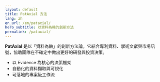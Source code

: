 ```yaml
---
layout: default
title: PatAxial 方法
lang: zh
en_url: /en/pataxial/
hero_subtitle: 以資料為軸的創新方法
permalink: /pataxial/
---
```



**PatAxial** 是以「資料為軸」的創新方法論。它結合專利資料、學術文獻與市場訊號，協助團隊在不確定中做出更好的研發與投資決策。

- 以 Evidence 為核心的決策框架
- 自動化的資料擷取與可視化
- 可落地的專案級工作流
